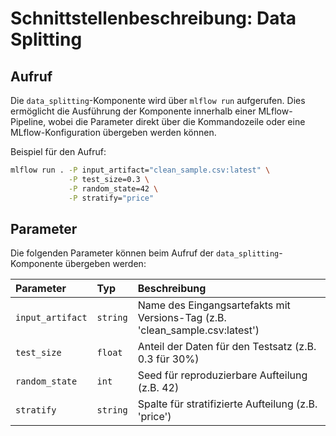 # Schnittstellenbeschreibung: Data Splitting

## Aufruf

Die `data_splitting`-Komponente wird über `mlflow run` aufgerufen. Dies ermöglicht die Ausführung der Komponente innerhalb einer MLflow-Pipeline, wobei die Parameter direkt über die Kommandozeile oder eine MLflow-Konfiguration übergeben werden können.

Beispiel für den Aufruf:

```bash
mlflow run . -P input_artifact="clean_sample.csv:latest" \
             -P test_size=0.3 \
             -P random_state=42 \
             -P stratify="price"
```

## Parameter

Die folgenden Parameter können beim Aufruf der `data_splitting`-Komponente übergeben werden:

| Parameter          | Typ    | Beschreibung                                                              |
| :----------------- | :----- | :------------------------------------------------------------------------ |
| `input_artifact`   | `string` | Name des Eingangsartefakts mit Versions-Tag (z.B. 'clean_sample.csv:latest') |
| `test_size`        | `float`  | Anteil der Daten für den Testsatz (z.B. 0.3 für 30%)                    |
| `random_state`     | `int`    | Seed für reproduzierbare Aufteilung (z.B. 42)                           |
| `stratify`         | `string` | Spalte für stratifizierte Aufteilung (z.B. 'price')                     | 